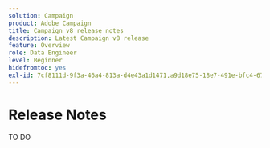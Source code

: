 ```yaml
---
solution: Campaign
product: Adobe Campaign
title: Campaign v8 release notes
description: Latest Campaign v8 release
feature: Overview
role: Data Engineer
level: Beginner
hidefromtoc: yes
exl-id: 7cf8111d-9f3a-46a4-813a-d4e43a1d1471,a9d18e75-18e7-491e-bfc4-671c3600396e
---
```

# Release Notes

TO DO
